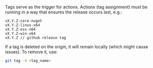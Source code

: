 Tags serve as the trigger for actions.
Actions (tag assignment) must be running in a way that ensures the release occurs last, e.g.:
```
vX.Y.Z-core-nuget
vX.Y.Z-linux-x64
vX.Y.Z-osx-x64
vX.Y.Z-win-x64
vX.Y.Z // github release tag
```

If a tag is deleted on the origin, it will remain locally (which might cause issues). To remove it, use:
```sh
git tag -d <tag_name>
```

